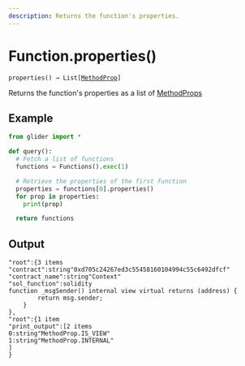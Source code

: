 ```yaml
---
description: Returns the function's properties.
---
```


# Function.properties()

`properties() → List[`[`MethodProp`](../methodprop/)`]`

Returns the function's properties as a list of [MethodProps](../methodprop/)

## Example

```python
from glider import *

def query():
  # Fetch a list of functions
  functions = Functions().exec(1)

  # Retrieve the properties of the first function
  properties = functions[0].properties()
  for prop in properties:
    print(prop)

  return functions
```

## Output

```solidity
"root":{3 items
"contract":string"0xd705c24267ed3c55458160104994c55c6492dfcf"
"contract_name":string"Context"
"sol_function":solidity
function _msgSender() internal view virtual returns (address) {
        return msg.sender;
    }
},
"root":{1 item
"print_output":[2 items
0:string"MethodProp.IS_VIEW"
1:string"MethodProp.INTERNAL"
]
}
```
